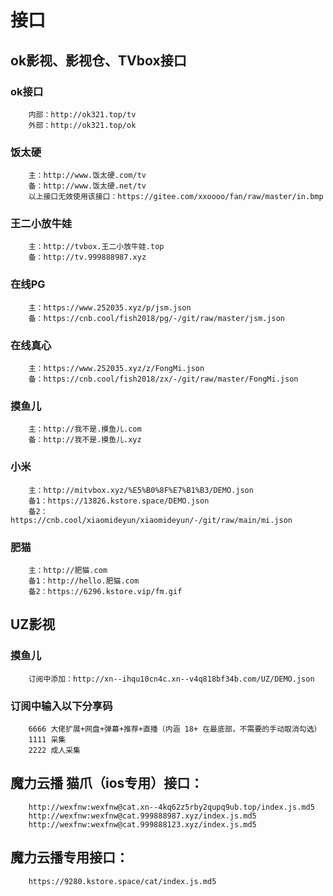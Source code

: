 # 接口

## ok影视、影视仓、TVbox接口


### ok接口
```
	内部：http://ok321.top/tv
	外部：http://ok321.top/ok
```

### 饭太硬
```
	主：http://www.饭太硬.com/tv
	备：http://www.饭太硬.net/tv
	以上接口无效使用该接口：https://gitee.com/xxoooo/fan/raw/master/in.bmp
```

### 王二小放牛娃
```
	主：http://tvbox.王二小放牛娃.top
	备：http://tv.999888987.xyz
```

### 在线PG
```
	主：https://www.252035.xyz/p/jsm.json
	备：https://cnb.cool/fish2018/pg/-/git/raw/master/jsm.json
```

### 在线真心
```
	主：https://www.252035.xyz/z/FongMi.json
	备：https://cnb.cool/fish2018/zx/-/git/raw/master/FongMi.json
```

### 摸鱼儿
```
	主：http://我不是.摸鱼儿.com
	备：http://我不是.摸鱼儿.xyz
```

### 小米
```
	主：http://mitvbox.xyz/%E5%B0%8F%E7%B1%B3/DEMO.json
	备1：https://13826.kstore.space/DEMO.json
	备2：https://cnb.cool/xiaomideyun/xiaomideyun/-/git/raw/main/mi.json
```

### 肥猫
```
	主：http://肥猫.com
	备1：http://hello.肥猫.com
	备2：https://6296.kstore.vip/fm.gif
```


## UZ影视

### 摸鱼儿
```
	订阅中添加：http://xn--ihqu10cn4c.xn--v4q818bf34b.com/UZ/DEMO.json
```

### 订阅中输入以下分享码
```
	6666 大佬扩展+网盘+弹幕+推荐+直播（内涵 18+ 在最底部，不需要的手动取消勾选）
	1111 采集
	2222 成人采集
```

## 魔力云播 猫爪（ios专用）接口：
```
	http://wexfnw:wexfnw@cat.xn--4kq62z5rby2qupq9ub.top/index.js.md5
	http://wexfnw:wexfnw@cat.999888987.xyz/index.js.md5
	http://wexfnw:wexfnw@cat.999888123.xyz/index.js.md5
```

## 魔力云播专用接口：
```
	https://9280.kstore.space/cat/index.js.md5
```
